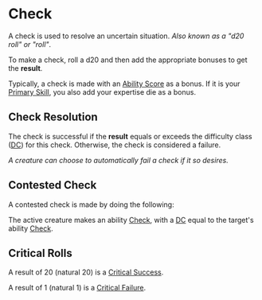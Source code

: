 # Check

A check is used to resolve an uncertain situation. *Also known as a "d20 roll" or "roll"*.

To make a check, roll a d20 and then add the appropriate bonuses to get the **result**.

Typically, a check is made with an [Ability Score](../../Player%20Characters/The%20Ability%20Scores/Ability%20Scores.md) as a bonus. If it is your [Primary Skill](../../Player%20Characters/Backgrounds/Primary%20Skill.md), you also add your expertise die as a bonus.

## Check Resolution

The check is successful if the **result** equals or exceeds the difficulty class ([DC](DC.md)) for this check. Otherwise, the check is considered a failure.

*A creature can choose to automatically fail a check if it so desires.*

## Contested Check

A contested check is made by doing the following:

The active creature makes an ability [Check](Check.md), with a [DC](DC.md) equal to the target's ability [Check](Check.md).

## Critical Rolls

A result of 20 (natural 20) is a [Critical Success](../Die%20Rolling%20Mechanics/Critical%20Success.md).

A result of 1 (natural 1) is a [Critical Failure](../Die%20Rolling%20Mechanics/Critical%20Failure.md).
